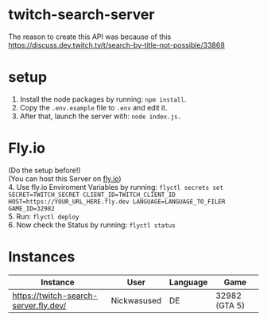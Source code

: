 # twitch-search-server
The reason to create this API was because of this https://discuss.dev.twitch.tv/t/search-by-title-not-possible/33868  

# setup
1. Install the node packages by running: ```npm install```.  
2. Copy the ```.env.example``` file to ```.env``` and edit it.  
3. After that, launch the server with: ```node index.js.```  
  
# Fly.io
(Do the setup before!)  
(You can host this Server on [fly.io](https://fly.io/))  
4. Use fly.io Enviroment Variables by running: ```flyctl secrets set SECRET=TWITCH_SECRET CLIENT_ID=TWITCH_CLIENT_ID HOST=https://YOUR_URL_HERE.fly.dev LANGUAGE=LANGUAGE_TO_FILER GAME_ID=32982```  
5. Run: ```flyctl deploy```  
6. Now check the Status by running: ```flyctl status```  

# Instances

| Instance | User | Language | Game
| - | - | - | -
| https://twitch-search-server.fly.dev/ | Nickwasused | DE | 32982 (GTA 5)